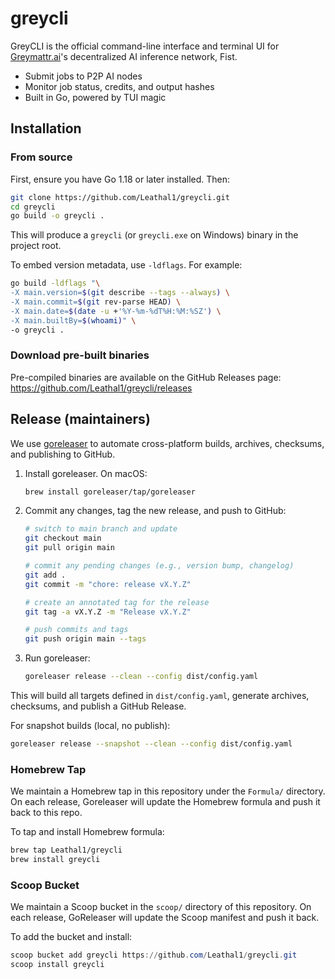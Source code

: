 # greycli

GreyCLI is the official command-line interface and terminal UI for [Greymattr.ai](https://greymattr.ai)'s decentralized AI inference network, Fist.

- Submit jobs to P2P AI nodes
- Monitor job status, credits, and output hashes
- Built in Go, powered by TUI magic

## Installation

### From source

First, ensure you have Go 1.18 or later installed. Then:

```bash
git clone https://github.com/Leathal1/greycli.git
cd greycli
go build -o greycli .
```

This will produce a `greycli` (or `greycli.exe` on Windows) binary in the project root.

To embed version metadata, use `-ldflags`. For example:

```bash
go build -ldflags "\
-X main.version=$(git describe --tags --always) \
-X main.commit=$(git rev-parse HEAD) \
-X main.date=$(date -u +'%Y-%m-%dT%H:%M:%SZ') \
-X main.builtBy=$(whoami)" \
-o greycli .
```

### Download pre-built binaries

Pre-compiled binaries are available on the GitHub Releases page:
https://github.com/Leathal1/greycli/releases

## Release (maintainers)

We use [goreleaser](https://goreleaser.com) to automate cross-platform builds, archives, checksums, and publishing to GitHub.

1. Install goreleaser. On macOS:
   ```bash
   brew install goreleaser/tap/goreleaser
   ```
2. Commit any changes, tag the new release, and push to GitHub:
   ```bash
   # switch to main branch and update
   git checkout main
   git pull origin main

   # commit any pending changes (e.g., version bump, changelog)
   git add .
   git commit -m "chore: release vX.Y.Z"

   # create an annotated tag for the release
   git tag -a vX.Y.Z -m "Release vX.Y.Z"

   # push commits and tags
   git push origin main --tags
   ```
3. Run goreleaser:
   ```bash
   goreleaser release --clean --config dist/config.yaml
   ```

This will build all targets defined in `dist/config.yaml`, generate archives, checksums, and publish a GitHub Release.

For snapshot builds (local, no publish):
```bash
goreleaser release --snapshot --clean --config dist/config.yaml
```

### Homebrew Tap

We maintain a Homebrew tap in this repository under the `Formula/` directory. On each release, Goreleaser will update the Homebrew formula and push it back to this repo.

To tap and install Homebrew formula:
```bash
brew tap Leathal1/greycli
brew install greycli
```

### Scoop Bucket

We maintain a Scoop bucket in the `scoop/` directory of this repository. On each release, GoReleaser will update the Scoop manifest and push it back.

To add the bucket and install:
```powershell
scoop bucket add greycli https://github.com/Leathal1/greycli.git
scoop install greycli
```
